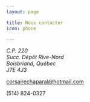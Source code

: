 ```yaml
---
layout: page

title: Nous contacter
icon: phone

---
```


<address>
C.P. 220<br />
Succ. Dépôt Rive-Nord<br />
Boisbriand, Québec<br />
J7E 4J3
</address>

<span class="icon icon-envelope"></span> [corsairechaparal@hotmail.com](mailto:corsairechaparal@hotmail.com)

<span class="icon icon-phone"></span> (514) 824-0327
